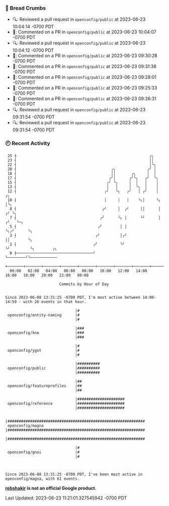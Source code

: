 ### 🍞 Bread Crumbs

 * 🔍: Reviewed a pull request in  `openconfig/public` at 2023-06-23 10:04:14 -0700 PDT
 * 💬: Commented on a PR in  `openconfig/public` at 2023-06-23 10:04:07 -0700 PDT
 * 🔍: Reviewed a pull request in  `openconfig/public` at 2023-06-23 10:04:12 -0700 PDT
 * 💬: Commented on a PR in  `openconfig/public` at 2023-06-23 09:30:28 -0700 PDT
 * 💬: Commented on a PR in  `openconfig/public` at 2023-06-23 09:31:38 -0700 PDT
 * 💬: Commented on a PR in  `openconfig/public` at 2023-06-23 09:28:01 -0700 PDT
 * 💬: Commented on a PR in  `openconfig/public` at 2023-06-23 09:25:33 -0700 PDT
 * 💬: Commented on a PR in  `openconfig/public` at 2023-06-23 09:26:31 -0700 PDT
 * 🔍: Reviewed a pull request in  `openconfig/public` at 2023-06-23 09:31:54 -0700 PDT
 * 🔍: Reviewed a pull request in  `openconfig/public` at 2023-06-23 09:31:54 -0700 PDT

### 🕘 Recent Activity
```
 25 ┼                                                           ╭╮
 23 ┤                                                           ││
 22 ┤                                                           │╰╮
 20 ┤                                          ╭╮              ╭╯ │
 18 ┤                                          ││       ╭╮     │  │
 17 ┤                                         ╭╯│      ╭╯╰╮   ╭╯  ╰╮
 15 ┤                                        ╭╯ ╰╮     │  │   │    │
 13 ┤                                        │   │     │  ╰╮  │    │
 12 ┤                                       ╭╯   ╰╮   ╭╯   │ ╭╯    │     ╭╮
 10 ┤                                       │     │   │    ╰╮│     ╰╮    │╰╮
  8 ┤                                      ╭╯     │  ╭╯     ││      │   ╭╯ ╰╮
  7 ┤                                     ╭╯      ╰╮ │      ╰╯      │  ╭╯   ╰─╮
  5 ┤                                    ╭╯        │ │              ╰╮╭╯      ╰╮
  3 ┤                                   ╭╯         │╭╯               ││        ╰╮
  2 ┤                                  ╭╯          ╰╯                ╰╯         ╰╮        ╭╮
  0 ┼──────────────────────────────────╯                                         ╰────────╯╰────────────
    +───────+───────+───────+───────+───────+───────+───────+───────+───────+───────+───────+───────+────
  00:00   02:00   04:00   06:00   08:00   10:00   12:00   14:00   16:00   18:00   20:00   22:00   00:00   

						Commits by Hour of Day


Since 2023-06-08 13:31:25 -0700 PDT, I'm most active between 14:00-14:59 - with 26 events in that hour.

```



```
                               |#
 openconfig/entity-naming      |#
                               |#

                               |###
 openconfig/kne                |###
                               |###

                               |#
 openconfig/ygot               |#
                               |#

                               |##########
 openconfig/public             |##########
                               |##########

                               |##
 openconfig/featureprofiles    |##
                               |##

                               |#####################
 openconfig/reference          |#####################
                               |#####################

                               |#############################################################
 openconfig/magna              |#############################################################
                               |#############################################################

                               |#
 openconfig/gnoi               |#
                               |#



Since 2023-06-08 13:31:25 -0700 PDT, I've been most active in openconfig/magna, with 61 events.

```
**[robshakir](mailto:robjs@google.com) is not an official Google product.**  


Last Updated: 2023-06-23 11:21:01.327545942 -0700 PDT
